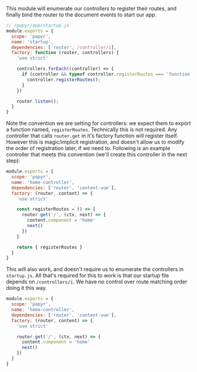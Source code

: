 This module will enumerate our controllers to register their routes, and finally bind the router to the document events to start our app.

```JavaScript
// /papyr/app/startup.js
module.exports = {
  scope: 'papyr',
  name: 'startup',
  dependencies: ['router', /controller/i],
  factory: function (router, controllers) {
    'use strict'

    controllers.forEach((controller) => {
      if (controller && typeof controller.registerRoutes === 'function') {
        controller.registerRoutes();
      }
    })

    router.listen();
  }
}
```

Note the convention we are setting for controllers: we expect them to export a function named, `registerRoutes`. Technically this is not required. Any controller that calls `router.get` in it's factory function will register itself. However this is magic/implicit registration, and doesn't allow us to modify the order of registration later, if we need to. Following is an example controller that meets this convention (we'll create this controller in the next step):

```JavaScript
module.exports = {
  scope: 'papyr',
  name: 'home-controller',
  dependencies: ['router', 'content-vue'],
  factory: (router, content) => {
    'use strict'

    const registerRoutes = () => {
      router.get('/', (ctx, next) => {
        content.component = 'home'
        next()
      })
    }

    return { registerRoutes }
  }
}
```

This will also work, and doesn't require us to enumerate the controllers in `startup.js`. All that's required for this to work is that our startup file depends on `/controllers/i`. We have no control over route matching order doing it this way.

```JavaScript
module.exports = {
  scope: 'papyr',
  name: 'home-controller',
  dependencies: ['router', 'content-vue'],
  factory: (router, content) => {
    'use strict'

    router.get('/', (ctx, next) => {
      content.component = 'home'
      next()
    })
  }
}
```